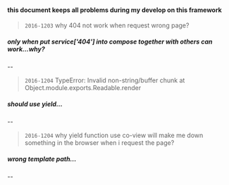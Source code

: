 #### this document keeps all problems during my develop on this framework

> `2016-1203` why 404 not work when request wrong page? 

##### only when put service['404'] into compose together with others can work...why?
--

> `2016-1204` TypeError: Invalid non-string/buffer chunk at Object.module.exports.Readable.render 

##### should use yield...
--


> `2016-1204` why yield function use co-view will make me down something in the browser when i request the page? 

##### wrong template path...
--